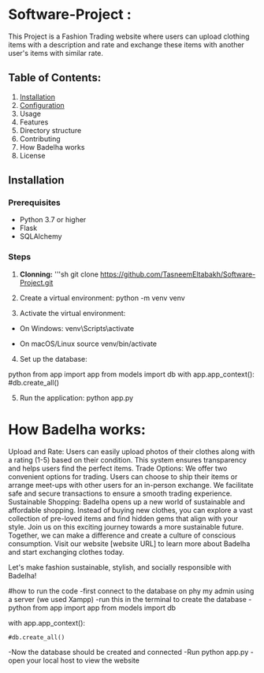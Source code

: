 # Software-Project :
This Project is a Fashion Trading website where users can upload clothing items with a description and rate and exchange these items with another user's items with similar rate.

## Table of Contents:
1. [Installation](#installation)
2. [Configuration](#configration)
3. Usage
4. Features
5. Directory structure
6. Contributing
7. How Badelha works
8. License

## Installation
### Prerequisites
- Python 3.7 or higher
- Flask
- SQLAlchemy

### Steps
1. **Clonning:**
'''sh
 git clone https://github.com/TasneemEltabakh/Software-Project.git

2. Create a virtual environment:
python -m venv venv

3. Activate the virtual environment:

- On Windows:
venv\Scripts\activate

- On macOS/Linux
source venv/bin/activate

4. Set up the database:

python 
from app import app
from models import db
with app.app_context():   
    #db.create_all()


5. Run the application:
python app.py



# How Badelha works:

Upload and Rate: Users can easily upload photos of their clothes along with a rating (1-5) based on their condition. This system ensures transparency and helps users find the perfect items.
Trade Options: We offer two convenient options for trading. Users can choose to ship their items or arrange meet-ups with other users for an in-person exchange. We facilitate safe and secure transactions to ensure a smooth trading experience.
Sustainable Shopping: Badelha opens up a new world of sustainable and affordable shopping. Instead of buying new clothes, you can explore a vast collection of pre-loved items and find hidden gems that align with your style.
Join us on this exciting journey towards a more sustainable future. Together, we can make a difference and create a culture of conscious consumption. Visit our website [website URL] to learn more about Badelha and start exchanging clothes today.

Let's make fashion sustainable, stylish, and socially responsible with Badelha!

#how to run the code
-first connect to the database on phy my admin using a server (we used Xampp)
-run this in the terminal to create the database
-python 
from app import app
from models import db

with app.app_context():
    
    #db.create_all()
-Now the database should be created and connected
-Run python app.py 
-open your local host to view the website

